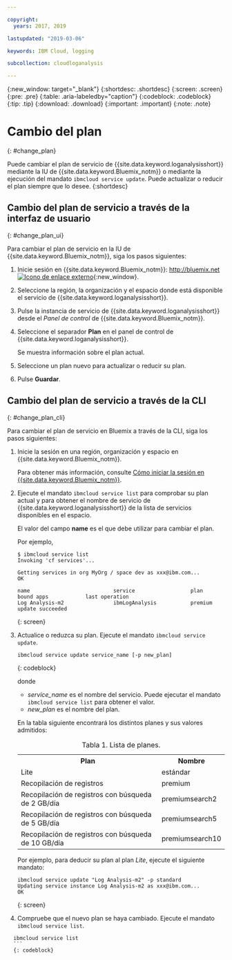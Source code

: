 ```yaml
---

copyright:
  years: 2017, 2019

lastupdated: "2019-03-06"

keywords: IBM Cloud, logging

subcollection: cloudloganalysis

---
```


{:new_window: target="_blank"}
{:shortdesc: .shortdesc}
{:screen: .screen}
{:pre: .pre}
{:table: .aria-labeledby="caption"}
{:codeblock: .codeblock}
{:tip: .tip}
{:download: .download}
{:important: .important}
{:note: .note}


# Cambio del plan
{: #change_plan}

Puede cambiar el plan de servicio de {{site.data.keyword.loganalysisshort}} mediante la IU de {{site.data.keyword.Bluemix_notm}} o mediante la ejecución del mandato `ibmcloud service update`. Puede actualizar o reducir el plan siempre que lo desee.
{:shortdesc}

## Cambio del plan de servicio a través de la interfaz de usuario
{: #change_plan_ui}

Para cambiar el plan de servicio en la IU de {{site.data.keyword.Bluemix_notm}}, siga los pasos siguientes:

1. Inicie sesión en {{site.data.keyword.Bluemix_notm}}: [http://bluemix.net ![Icono de enlace externo](../../../icons/launch-glyph.svg "Icono de enlace externo")](http://bluemix.net){:new_window}. 

2. Seleccione la región, la organización y el espacio donde está disponible el servicio de {{site.data.keyword.loganalysisshort}}.  

3. Pulse la instancia de servicio de {{site.data.keyword.loganalysisshort}} desde el *Panel de control* de {{site.data.keyword.Bluemix_notm}}. 
    
4. Seleccione el separador **Plan** en el panel de control de {{site.data.keyword.loganalysisshort}}.

    Se muestra información sobre el plan actual.
	
5. Seleccione un plan nuevo para actualizar o reducir su plan. 

6. Pulse **Guardar**.




## Cambio del plan de servicio a través de la CLI
{: #change_plan_cli}

Para cambiar el plan de servicio en Bluemix a través de la CLI, siga los pasos siguientes:

1. Inicie la sesión en una región, organización y espacio en {{site.data.keyword.Bluemix_notm}}. 

    Para obtener más información, consulte [Cómo iniciar la sesión en {{site.data.keyword.Bluemix_notm}}](/docs/services/CloudLogAnalysis/qa/cli_qa.html#login).
	
2. Ejecute el mandato `ibmcloud service list` para comprobar su plan actual y para obtener el nombre de servicio de {{site.data.keyword.loganalysisshort}} de la lista de servicios disponibles en el espacio. 

    El valor del campo **name** es el que debe utilizar para cambiar el plan. 

    Por ejemplo,
	
	```
	$ ibmcloud service list
    Invoking 'cf services'...

    Getting services in org MyOrg / space dev as xxx@ibm.com...
    OK

    name                           service                  plan             bound apps            last operation
    Log Analysis-m2                ibmLogAnalysis           premium                                update succeeded
    ```
	{: screen}
    
3. Actualice o reduzca su plan. Ejecute el mandato `ibmcloud service update`.
    
	```
	ibmcloud service update service_name [-p new_plan]
	```
	{: codeblock}
	
	donde 
	
	* *service_name* es el nombre del servicio. Puede ejecutar el mandato `ibmcloud service list` para obtener el valor.
	* *new_plan* es el nombre del plan.
	
	En la tabla siguiente encontrará los distintos planes y sus valores admitidos:
	
	<table>
	  <caption>Tabla 1. Lista de planes.</caption>
	  <tr>
	    <th>Plan</th>
	    <th>Nombre</th>
	  </tr>
	  <tr>
	    <td>Lite</td>
	    <td>estándar</td>
	  </tr>
	  <tr>
	    <td>Recopilación de registros</td>
	    <td>premium</td>
	  </tr>
	  <tr>
	    <td>Recopilación de registros con búsqueda de 2 GB/día</td>
	    <td>premiumsearch2</td>
	  </tr>
	  <tr>
	    <td>Recopilación de registros con búsqueda de 5 GB/día</td>
	    <td>premiumsearch5</td>
	  </tr>
	  <tr>
	    <td>Recopilación de registros con búsqueda de 10 GB/día</td>
	    <td>premiumsearch10</td>
	  </tr>
	</table>
	
	Por ejemplo, para deducir su plan al plan *Lite*, ejecute el siguiente mandato:
	
	```
	ibmcloud service update "Log Analysis-m2" -p standard
    Updating service instance Log Analysis-m2 as xxx@ibm.com...
    OK
	```
	{: screen}

4. Compruebe que el nuevo plan se haya cambiado. Ejecute el mandato `ibmcloud service list`.

  ```
	ibmcloud service list
	```
	{: codeblock}






